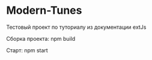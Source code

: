 # Modern-Tunes
Тестовый проект по туториалу из документации extJs
<p>Сборка проекта: npm build</p>
<p>Старт: npm start</p>
